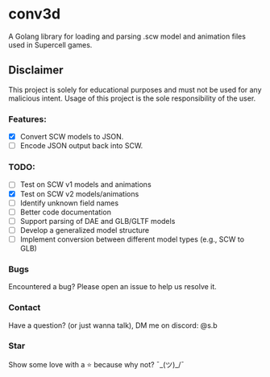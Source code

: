 # conv3d

A Golang library for loading and parsing .scw model and animation files used in Supercell games.

## Disclaimer
This project is solely for educational purposes and must not be used for any malicious intent. Usage of this project is the sole responsibility of the user.

### Features:
- [x] Convert SCW models to JSON.
- [ ] Encode JSON output back into SCW.

### TODO:
- [ ] Test on SCW v1 models and animations
- [x] Test on SCW v2 models/animations
- [ ] Identify unknown field names
- [ ] Better code documentation
- [ ] Support parsing of DAE and GLB/GLTF models
- [ ] Develop a generalized model structure
- [ ] Implement conversion between different model types (e.g., SCW to GLB)

### Bugs
Encountered a bug? Please open an issue to help us resolve it.

### Contact
Have a question? (or just wanna talk), DM me on discord: @s.b

### Star
Show some love with a ⭐️ because why not? ¯\_(ツ)_/¯